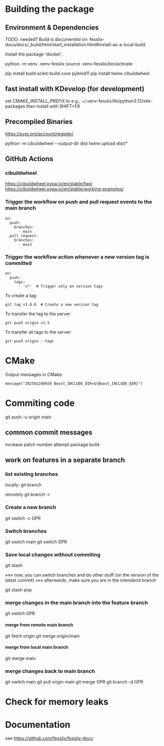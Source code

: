 # Building the package

## Environment & Dependencies

TODO: needed? Build is documented on: fesslix-docu/docs/_build/html/start_installation.html#install-as-a-local-build

Install the package 'docker'.

python -m venv .venv-fesslix
source .venv-fesslix/bin/activate

pip install build scikit-build-core pybind11
pip install twine cibuildwheel

## fast install with KDevelop (for development)

set CMAKE_INSTALL_PREFIX to e.g., ~/.venv-fesslix/lib/python3.13/site-packages
then install with SHIFT+F8


## Precompiled Binaries
https://pypi.org/account/register/

python -m cibuildwheel --output-dir dist
twine upload dist/*

## GitHub Actions

### cibuildwheel 
https://cibuildwheel.pypa.io/en/stable/faq/
https://cibuildwheel.pypa.io/en/stable/working-examples/

### Trigger the workflow on push and pull request events to the main branch

```
on:
  push:
    branches:
      - main
  pull_request:
    branches:
      - main
```

### Trigger the workflow action whenever a new version tag is committed

```
on:
  push:
    tags:
      - 'v*'  # Trigger only on version tags
```

To create a tag:
```
git tag v1.0.0  # Create a new version tag

```
To transfer the tag to the server:
```
git push origin v1.5
```
To transfer all tags to the server:
```
git push origin --tags
```



# CMake
Output messages in CMake:

```
message("202502240926 Boost_INCLUDE_DIR=${Boost_INCLUDE_DIR}")
```



# Commiting code

git push -u origin main

## common commit messages

increase patch number
attempt package build

## work on features in a separate branch

### list existing branches

locally:
    git branch
    
remotely
    git branch -r
    

### Create a new branch

git switch -c GPR

### Switch branches

git switch main
git switch GPR

### Save local changes without commiting

git stash

»»» now, you can switch branches and do other stuff (on the version of the latest commit)
»»» afterwards, make sure you are in the intendend branch

git stash pop


### merge changes in the main branch into the feature branch

git switch GPR

#### merge from remote main branch
git fetch origin
git merge origin/main

#### merge from local main branch
git merge main


### merge changes back to main branch

git switch main
git pull origin main
git merge GPR
git branch -d GPR



# Check for memory leaks




# Documentation

see <https://github.com/fesslix/fesslix-docu>

